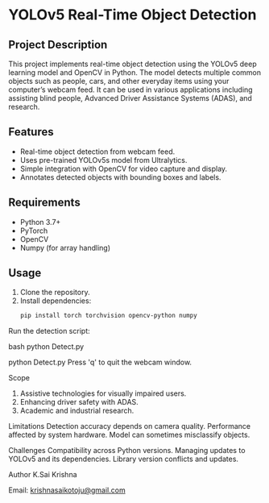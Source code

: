 # YOLOv5 Real-Time Object Detection

## Project Description
This project implements real-time object detection using the YOLOv5 deep learning model and OpenCV in Python. The model detects multiple common objects such as people, cars, and other everyday items using your computer’s webcam feed. It can be used in various applications including assisting blind people, Advanced Driver Assistance Systems (ADAS), and research.

## Features
- Real-time object detection from webcam feed.
- Uses pre-trained YOLOv5s model from Ultralytics.
- Simple integration with OpenCV for video capture and display.
- Annotates detected objects with bounding boxes and labels.

## Requirements
- Python 3.7+
- PyTorch
- OpenCV
- Numpy (for array handling)

## Usage
1. Clone the repository.
2. Install dependencies:  
   ```bash
   pip install torch torchvision opencv-python numpy
Run the detection script:

bash
python Detect.py

python Detect.py
Press 'q' to quit the webcam window.

Scope
1. Assistive technologies for visually impaired users.
2. Enhancing driver safety with ADAS.
3. Academic and industrial research.

Limitations
Detection accuracy depends on camera quality.
Performance affected by system hardware.
Model can sometimes misclassify objects.

Challenges
Compatibility across Python versions.
Managing updates to YOLOv5 and its dependencies.
Library version conflicts and updates.

Author
K.Sai Krishna


Email: krishnasaikotoju@gmail.com
